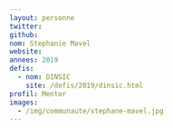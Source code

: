 ```yaml
---
layout: personne
twitter:
github:
nom: Stephanie Mavel
website:
annees: 2019
defis:
  - nom: DINSIC
    site: /defis/2019/dinsic.html
profil: Mentor
images:
  - /img/communaute/stephane-mavel.jpg
---
```

